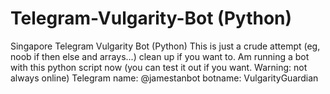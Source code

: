 # Telegram-Vulgarity-Bot (Python)
Singapore Telegram Vulgarity Bot (Python)
This is just a crude attempt (eg, noob if then else and arrays...) clean up if you want to. 
Am running a bot with this python script now (you can test it out if you want. Warning: not always online)
Telegram name: @jamestanbot
botname: VulgarityGuardian
